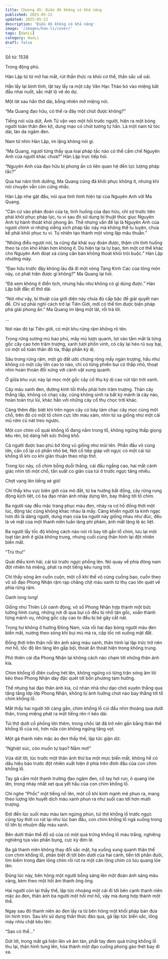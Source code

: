 ```yaml
---
title: Chương 45: Điều đó không có khả năng
published: 2025-05-22
updated: 2025-05-22
description: 'Điều đó không có khả năng'
image: '/images/han-li/cover/'
tags: [HanLi]
category: HanLi
draft: false
---
```


Số từ: 1538 












Trong động phủ.

Hàn Lập từ từ mở hai mắt, rút thần thức ra khỏi cơ thể, thần sắc uể oải.

Hắn lấy lại bình tĩnh, lật tay lấy ra một cây Vân Hạc Thảo bỏ vào miệng bắt đầu nhai nuốt, sắc mặt lộ vẻ do dự.

Một lát sau hắn thở dài, bỗng nhiên mở miệng nói.

“Ma Quang đạo hữu, có thể ra đây một chút được không?”

Tiếng nói vừa dứt, Ảnh Tử vặn vẹo một hồi trước người, hiện ra một bóng người toàn thân đen kịt, dung mạo có chút tương tự hắn. Là một nam tử tóc dài, làn da ngăm đen.

Nam tử nhìn Hàn Lập, im lặng không nói gì.

“Ma Quang, ngươi từng thấy qua loại pháp tắc nào có thể cấm chế Nguyên Anh của người khác chưa?” Hàn Lập trực tiếp hỏi.

“Nguyên Anh của đạo hữu bị phong ấn có liên quan hệ đến lực lượng pháp tắc?”

Qua hai năm tĩnh dưỡng, Ma Quang cũng đã khôi phục không ít, nhưng khi nói chuyện vẫn còn cứng nhắc.

Hàn Lập nhẹ gật đầu, nói qua tình hình hiện tại của Nguyên Anh với Ma Quang.

“Căn cứ vào phán đoán của ta, tình huống của đạo hữu, chỉ sợ trước tiên phải khôi phục pháp lực, tu vi sau đó sử dụng bí thuật thúc giục Nguyên Anh tự hành thoát khỏi phong ấn. Thế nhưng vấn đề lại là Nguyên Anh của ngươi chính vì những xiềng xích pháp tắc này mà không thể tu luyện, chưa kể phải khôi phục tu vi. Tự nhiên tạo thành một vòng lặp mâu thuẫn.”

“Những điều ngươi nói, ta cũng đại khái suy đoán được, thậm chí tình huống theo ta còn khó khăn hơn không ít. Dù hiện tại ta tự bạo, tìm một cơ thể khác cho Nguyên Anh đoạt xá cũng căn bản không thoát khỏi trói buộc.” Hàn Lập nhướng mày.

“Đạo hữu trước đây không lâu đã đi một vòng Tàng Kinh Các của tông môn này, có phát hiện được gì không?” Ma Quang lại hỏi.

“Đã xem không ít điển tịch, nhưng hầu như không có gì dùng được.” Hàn Lập bất đắc dĩ thở dài.

“Nói như vậy, bí thuật của giới diện này chưa đủ cấp bậc để giải quyết nan đề. Chỉ sợ phải nghĩ cách trở lại Tiên Giới, mới có thể tìm được biện pháp phá giải phong ấn.” Ma Quang im lặng một lát, rồi trả lời.

...

Nơi nào đó tại Tiên giới, có một khu rừng rậm không rõ tên.

Trong rừng sương mù bao phủ, mây mù lượn quanh, lọt vào tầm mắt là từng gốc cây cao hơn trăm trượng, xanh tươi phồn vinh, có cây lại héo rũ suy bại, có một số toàn thân đỏ tía, thập phần kỳ dị.

Sâu trong rừng rậm, một gò đất ước chừng rộng mấy ngàn trượng, hầu như không có một cây lớn cao to nào, chỉ có từng phiến bụi cỏ thấp nhỏ, thoạt nhìn hoàn thoàn đối xứng với cảnh vật xung quanh.

Ở giữa khu vực này lại mọc một gốc cây cổ thụ kỳ dị cao vút tận trời xanh.

Cây màu xanh đen, đường kính tối thiểu phải hơn trăm trượng. Thân cây thẳng tắp, không có chạc cây, cũng không sinh ra bất kỳ mảnh lá cây nào, hoàn toàn trụi lủi, khác hẳn với những cây cổ thụ chọc trời khác.

Càng thêm đặc biệt khi trên ngọn cây có bảy tám chạc cây mọc cùng một chỗ, trên đó có một tổ chim cực lớn màu xám, nhìn từ xa giống như một cái mũ rơm cũ nát treo ngược.

Một con chim cổ quái khổng lồ đang nằm trong tổ, không ngừng thấp giọng kêu rên, bộ dáng hết sức thống khổ.

Cả người được bao phủ bở lông vũ giống như mũi tên. Phần đầu vô cùng lớn, cần cổ lại có phần nhỏ bé, Nơi cổ tiếp giáp với ngực có một cái túi khổng lồ khi co khi giãn thuận theo nhịp thở.

Trong lúc này, cổ chim bỗng duỗi thẳng, cái đầu ngẩng cao, hai mắt cảnh giác nhìn tới một chỗ, tần suất co giãn của túi ở trước ngực tăng nhiều.

Chợt vang lên tiếng xé gió!

Chỉ thấy khu vực biên giới của mô đất, từ ba hướng bất đồng, cây rừng rung động kịch liệt, có ba đạo nhân ảnh nhảy dựng lên, bay thẳng tới tổ chim.

Ba người này đều mặc trang phục màu đen, nhảy ra cơ hồ đồng thời một lúc, động tác cũng không khác nhau là mấy. Càng khiến người ta kinh ngạc hơn đó là dáng người, dung mạo của ba người này giống nhau như đúc, đều là vẻ mặt của một thanh niên tuấn lãng phi phàm, ánh mắt lăng lệ ác liệt.

Ba người lấy tốc độ không cách nào nói rõ bay tới gần tổ chim, lưu lại một loạt tàn ảnh ở giữa không trung, nhưng cuối cùng thân hình lại đột nhiên biến mất.

“Trù thu!”

Quái điểu kinh hãi, cái túi trước ngực phồng lên. Nó quay về phía đông nam đột nhiên há miệng, phát ra một tiếng kêu rung trời.

Chỉ thấy sóng âm cuồn cuộn, một cỗ khí thế vô cùng cuồng bạo, cuốn theo vô số đạo Phong Nhận rậm rạp chằng chịt màu xanh từ thụ cao lớn quét về phía rừng rậm.

Oanh long long!

Giống như Thiên Lôi oanh động, vô số Phong Nhận hợp thành một bức tường hình cung, những nơi đi qua bụi cỏ đều bị nhổ tận gốc, xoắn thành từng mảnh vụ, những gốc cây cao to đều bị bẻ gãy cắt nát.

Trong hư không ở hướng Đông Nam, vừa rồi hai đạo bóng người màu đen biến mất, nương theo sóng khí bụi mù mà ra, cấp tốc rơi xuống mặt đất.

Đồng thời trên thân nổi lên ánh sáng màu xanh, thân hình lại lập trức trở nên mơ hồ, tốc độ lên tăng lên gấp bội, thoát ẩn thoát hiện trong không trung.

Phô thiên cái địa Phong Nhận lại không cách nào chạm tới những thân ảnh kia.

Chim khổng lồ điên cuồng hét lên, không ngừng có từng trận sóng âm lôi kéo theo Phong Nhận dày đặc quét tới bốn phương tám hướng.

Thế nhưng hai đạo thân ảnh kia, cứ nhàn nhã như dạo chơi xuyên thẳng qua tầng tầng lớp lớp Phong Nhận, không bị ảnh hưởng chút nào bay thẳng tới tổ chim khổng lồ.

Mắt thấy hai người tới càng gần, chim khổng lồ cúi đầu nhìn thoáng qua dưới thân, trong miệng phát ra một tiếng rên rỉ kéo dài.

Túi thịt dưới cổ phồng lớn thêm, trong chốc lát đã trở nên gần bằng thân thể khổng lồ của nó, hơn nữa còn không ngừng tăng vọt.

Một gã thanh niên mặc áo đen thấy thế, lập tức giận dữ:

“Nghiệt súc, còn muốn tự bạo? Nằm mơ!”

Vừa dứt lời, lúc trước một thân ảnh thứ ba một mực biến mất, không hề có dấu hiệu báo trước đột nhiên xuất hiện ở phía trên đỉnh đầu của con chim khổng lồ.

Tay gã cầm một thanh trường đao ngăm đen, cổ tay hơi run, ô quang lóe lên, trong nháy nhắt xẹt qua yết hầu của con chim khổng lồ.

Chỉ nghe “Phốc” một tiếng nổ lên, một cỗ khí kình mạnh mẽ phun ra, mang theo lượng lớn huyết dịch màu xanh phun ra như suối cao tới hơn mười trượng.

Đợi đến lúc suối máu màu lam ngừng phùn, túi thịt khổng lồ trước ngực cũng tùy thời co rút lại như lúc ban đầu, con chim khổng lồ ngã xuống trong tổ lớn bị nhuộm đầy máu xanh.

Bên dưới thân thể đồ sộ của có một quả trứng khổng lồ màu trắng, nghiêng nghiêng tựa vào phần bụng, cực kỳ đơn lẻ.

Ba gã thanh niên không thay đổi sắc mặt, hạ xuống xung quanh thân thể con chim khổng lồ, phân biệt đi tới bên dưới của hai cánh, tiến tới phần đuôi, tìm kiếm trong đám lông chim rồi rút ra một căn lông chim có lưu quang lóe lên.

Đúng lúc này, bên hông một người bỗng sáng lên một đoàn ánh sáng màu vàng, kèm theo một hồi âm thanh ông ông.

Hai người còn lại thấy thế, lập tức nhoáng một cái đi tới bên cạnh thanh niên mặc áo đen, thân ảnh ba người một hồi mơ hồ, vậy mà dung hợp thành một thể.

Ngay sau đó thanh niên áo đen lấy ra từ bên hông một khối pháp bàn đưa tin hình tròn. Sau khi sử dụng thần thức đảo qua, gã lập tức biến sắc, lông mày nhíu chặt kêu lên:

“Sao có thể...”

Dứt lời, trong mắt gã hiện lên vẻ âm tàn, phất tay đem quả trứng khổng lồ thu lại, thân hình tung lên, hóa thành một đạo cuồng phong gào thét bay đi xa.
